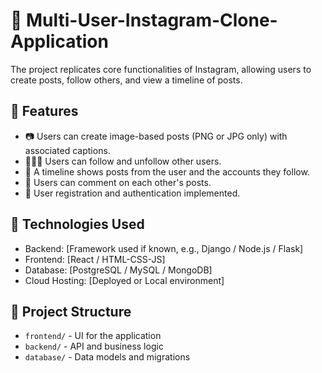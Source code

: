 # 📸 Multi-User-Instagram-Clone-Application

The project replicates core functionalities of Instagram, allowing users to create posts, follow others, and view a timeline of posts.

## 📌 Features

- 📷 Users can create image-based posts (PNG or JPG only) with associated captions.
- 🧑‍🤝‍🧑 Users can follow and unfollow other users.
- 📰 A timeline shows posts from the user and the accounts they follow.
- 💬 Users can comment on each other's posts.
- 🧾 User registration and authentication implemented.

## 🔧 Technologies Used

- Backend: [Framework used if known, e.g., Django / Node.js / Flask]
- Frontend: [React / HTML-CSS-JS]
- Database: [PostgreSQL / MySQL / MongoDB]
- Cloud Hosting: [Deployed or Local environment]


## 📁 Project Structure

- `frontend/` - UI for the application
- `backend/` - API and business logic
- `database/` - Data models and migrations



